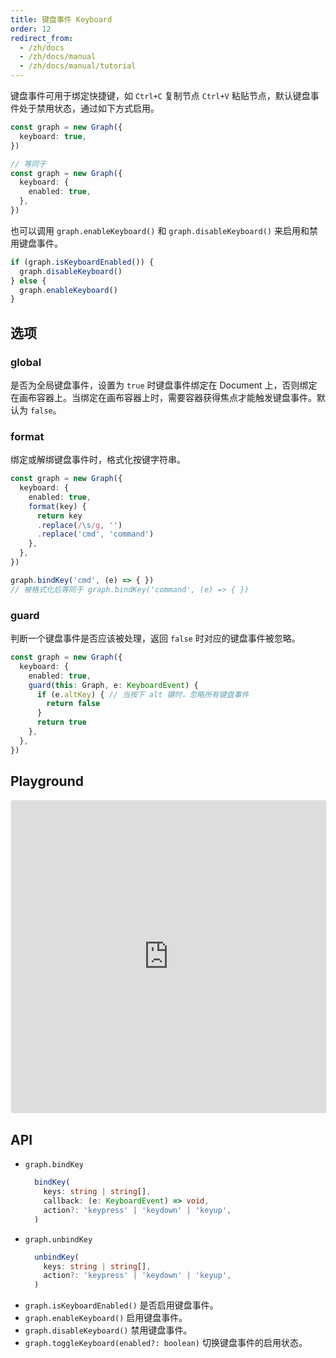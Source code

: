 ```yaml
---
title: 键盘事件 Keyboard
order: 12
redirect_from:
  - /zh/docs
  - /zh/docs/manual
  - /zh/docs/manual/tutorial
---
```


键盘事件可用于绑定快捷键，如 `Ctrl+C` 复制节点 `Ctrl+V` 粘贴节点，默认键盘事件处于禁用状态，通过如下方式启用。

```ts
const graph = new Graph({
  keyboard: true,
})

// 等同于
const graph = new Graph({
  keyboard: {
    enabled: true,
  },
})
```

也可以调用 `graph.enableKeyboard()` 和 `graph.disableKeyboard()` 来启用和禁用键盘事件。

```ts
if (graph.isKeyboardEnabled()) {
  graph.disableKeyboard()
} else {
  graph.enableKeyboard()
}
```

## 选项

### global

是否为全局键盘事件，设置为 `true` 时键盘事件绑定在 Document 上，否则绑定在画布容器上。当绑定在画布容器上时，需要容器获得焦点才能触发键盘事件。默认为 `false`。

### format

绑定或解绑键盘事件时，格式化按键字符串。

```ts
const graph = new Graph({
  keyboard: {
    enabled: true,
    format(key) { 
      return key
      .replace(/\s/g, '')
      .replace('cmd', 'command')
    },
  },
})

graph.bindKey('cmd', (e) => { })
// 被格式化后等同于 graph.bindKey('command', (e) => { })
```

### guard

判断一个键盘事件是否应该被处理，返回 `false` 时对应的键盘事件被忽略。

```ts
const graph = new Graph({
  keyboard: {
    enabled: true,
    guard(this: Graph, e: KeyboardEvent) {
      if (e.altKey) { // 当按下 alt 键时，忽略所有键盘事件
        return false 
      }
      return true
    },
  },
})
```


## Playground

<iframe
     src="https://codesandbox.io/embed/x6-playground-keyboard-dqoeq?fontsize=14&hidenavigation=1&theme=light&view=preview"
     style="width:100%; height:500px; border:1px solid #f0f0f0; border-radius: 4px; overflow:hidden;"
     title="x6-playground-keyboard"
     allow="accelerometer; ambient-light-sensor; camera; encrypted-media; geolocation; gyroscope; hid; microphone; midi; payment; usb; vr; xr-spatial-tracking"
     sandbox="allow-autoplay allow-forms allow-modals allow-popups allow-presentation allow-same-origin allow-scripts"
   ></iframe>

## API

- `graph.bindKey`
  ```ts
    bindKey(
      keys: string | string[], 
      callback: (e: KeyboardEvent) => void, 
      action?: 'keypress' | 'keydown' | 'keyup',
    )
  ```
- `graph.unbindKey`
  ```ts
    unbindKey(
      keys: string | string[], 
      action?: 'keypress' | 'keydown' | 'keyup',
    )
  ```
- `graph.isKeyboardEnabled()` 是否启用键盘事件。
- `graph.enableKeyboard()` 启用键盘事件。
- `graph.disableKeyboard()` 禁用键盘事件。
- `graph.toggleKeyboard(enabled?: boolean)` 切换键盘事件的启用状态。
